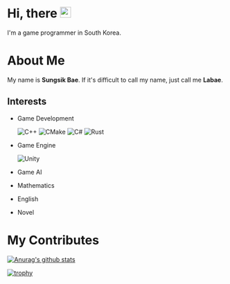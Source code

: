 # Hi, there <img src="https://media.giphy.com/media/hvRJCLFzcasrR4ia7z/giphy.gif" width="25px">


I'm a game programmer in South Korea. 


# About Me

My name is **Sungsik Bae**. If it's difficult to call my name, just call me **Labae**.

## Interests
- Game Development 
 
    ![C++](https://img.shields.io/badge/c++-%2300599C.svg?style=for-the-badge&logo=c%2B%2B&logoColor=white) ![CMake](https://img.shields.io/badge/CMake-%23008FBA.svg?style=for-the-badge&logo=cmake&logoColor=white) ![C#](https://img.shields.io/badge/c%23-%23239120.svg?style=for-the-badge&logo=c-sharp&logoColor=white) ![Rust](https://img.shields.io/badge/rust-%23000000.svg?style=for-the-badge&logo=rust&logoColor=white)  
- Game Engine

    ![Unity](https://img.shields.io/badge/unity-%23000000.svg?style=for-the-badge&logo=unity&logoColor=white)
- Game AI
- Mathematics
- English
- Novel


# My Contributes

[![Anurag's github stats](https://github-readme-stats.vercel.app/api?username=Labae)](https://github.com/anuraghazra/github-readme-stats)

[![trophy](https://github-profile-trophy.vercel.app/?username=Labae&theme=onedark)](https://github.com/ryo-ma/github-profile-trophy)
